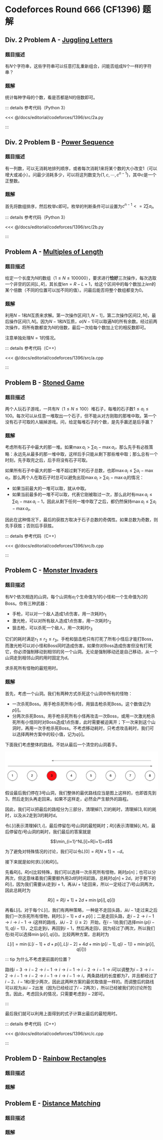 # Codeforces Round 666 (CF1396) 题解

## Div. 2 Problem A - [Juggling Letters](https://codeforces.com/contest/1397/problem/A)

### 题目描述

有$N$个字符串，这些字符串可以任意打乱重新组合，问能否组成$N$个一样的字符串？

### 题解

统计每种字母的个数，看是否都是$N$的倍数即可。

::: details 参考代码（Python 3）

<<< @/docs/editorial/codeforces/1396/src/2a.py

:::

## Div. 2 Problem B - [Power Sequence](https://codeforces.com/contest/1397/problem/B)

### 题目描述

有一列数，可以无消耗地排列顺序，或者每次消耗$1$来将某个数的大小改变$1$（可以增大或减小）。问最少消耗多少，可以将这列数变为$\{1,c,\cdots,c^{n-1}\}$，其中$c$是一个正整数。

### 题解

首先将数组排序，然后枚举$c$即可。枚举的判断条件可以设置为$c^{n-1}<=2\sum a_i$。

::: details 参考代码（Python 3）

<<< @/docs/editorial/codeforces/1396/src/2b.py

:::

## Problem A - [Multiples of Length](https://codeforces.com/contest/1396/problem/A)

### 题目描述

给定一个长度为$N$的数组（$1\leq N\leq100000$），要求进行**恰好**三次操作，每次选取一个非空的区间$[L,R]$，其长度$len=R-L+1$，给这个区间中的每个数加上$len$的某个倍数（不同的位置可以加不同的值）。问最后能否将整个数组都变为$0$。

### 题解

利用$N-1$和$N$互质来求解。第一次操作区间$[1,N-1]$，第二次操作区间$[2,N]$，最后操作区间$[1,N]$。因为$N-1$和$N$互质，$a(N-1)$可以取遍$N$的所有余数。经过前两次操作，将所有数都变为$N$的倍数，最后一次给每个数加上它的相反数即可。

注意单独处理$N=1$的情况。

::: details 参考代码（C++）

<<< @/docs/editorial/codeforces/1396/src/a.cpp

:::

## Problem B - [Stoned Game](https://codeforces.com/contest/1396/problem/B)

### 题目描述

两个人玩石子游戏，一共有$N$（$1\leq N\leq100$）堆石子，每堆的石子数$1\leq a_i\leq100$。每次可以从任意一堆取出一个石子，但不能从对方刚取的那堆中取。第一个没有石子可取的人输掉游戏。问，给定每堆石子的个数，是先手赢还是后手赢？

### 题解

考虑所有石子中最大的那一堆。如果$\max a_i>\sum a_i - \max a_i$，那么先手有必胜策略：永远先从最多的那一堆中取，这样后手只能从剩下那些堆中取；那么总有一个时刻，先手取完之后，后手将没有石子可取。

如果所有石子中最大的那一堆不超过剩下的石子总数，也即$\max a_i\leq\sum a_i - \max a_i$，那么两个人在取石子时总可以避免出现$\max a_i>\sum a_i - \max a_i$的情况：

- 如果当前最大的一堆可以取，就从中取。
- 如果当前最多的一堆不可以取，代表它刚被取过一次，那么此时有$\max a_i\leq\sum a_i - \max a_i - 1$，因此从剩下任何一堆中取了之后，都仍然保持$\max a_i\leq\sum a_i - \max a_i$。

因此在这种情况下，最后的获胜方取决于石子总数的奇偶性。如果总数为奇数，则先手获胜；否则后手获胜。

::: details 参考代码（C++）

<<< @/docs/editorial/codeforces/1396/src/b.cpp

:::

## Problem C - [Monster Invaders](https://codeforces.com/contest/1396/problem/C)

### 题目描述

有$N$个依次相连的山洞，每个山洞有$a_i$个生命值为$1$的小怪和一个生命值为$2$的Boss。你有三种武器：

- 手枪，可以对一个敌人造成$1$点伤害，用一次耗时$r_1$
- 激光枪，可以对所有敌人造成$1$点伤害，用一次耗时$r_2$
- 狙击枪，可以杀死一个敌人，用一次耗时$r_3$

它们的耗时满足$r_1\leq r_2\leq r_3$。手枪和狙击枪只有打死了所有小怪后才能打Boss，而激光枪可以对小怪和Boss同时造成伤害。如果你对Boss造成伤害但没有打死它，你必须强制移动到相邻的另一个山洞。无论是强制移动还是自己移动，从一个山洞走到相邻山洞的用时固定为$d$。

求杀死所有怪物的最短用时。

### 题解

首先，考虑一个山洞。我们有两种方式杀死这个山洞中所有的怪物：

- 一次杀死Boss。用手枪杀死所有小怪，用狙击枪杀死Boss。这个数值记为$p[i]$。
- 分两次杀死Boss。用手枪杀死所有小怪再攻击一次Boss，或用一次激光枪杀死所有小怪同时对Boss造成$1$点伤害，此时需要被迫离开；下一次来到这个山洞时，再用一次手枪杀死Boss。不考虑移动耗时，只考虑攻击耗时，我们可以选择两种方案中的较小值，记为$q[i]$。

下面我们考虑整体的路线。不妨从最后一个清空的山洞着手。

![P3配图](./P3.png)
假设最后我们停在$3$号山洞，我们整体的最优路线应当是图上这样的，也即首先到$3$，然后走到头再走回来。如果不这样走，必然会产生额外的路程。

因此，我们可以把最后的路程分为三部分，清理掉$[1,2]$的耗时，清理掉$[3,8]$的耗时，以及从$2$走到$3$的耗时$d$。

令$L[i]$表示清理掉$[1,i]$，最后停留在$i$号山洞的最短耗时；$R[i]$表示清理掉$[i,N]$，最后停留在$i$号山洞的耗时，我们最后的答案就是

$$\min_{i=1}^NL[i]+R[i+1]+d$$

为了避免对特殊情况的讨论，我们可以令$L[0]=R[N+1]=-d$。

接下来就是如何求$L[i]$和$R[i]$。

先看$R[i]$。$R[n]$比较特殊，我们可以选择一次杀死所有怪物，耗时$p[n]$；也可以分两次，但这意味着我们需要额外用$2d$的时间赶路，总耗时$q[n]+2d$。对于剩下的$R[i]$，因为我们需要从$i$走到$i+1$，再从$i+1$走回来，所以一定经过了$i$号山洞两次，因此总耗时为

$$R[i]=R[i+1]+2d+\min(p[i],q[i])$$

再看$L[i]$。对于每个$L[i]$，我们有两种策略，一种是不走回头路，从$i-1$走过来之后我们一次杀死所有怪物，耗时$L[i-1]+d+p[i]$；二是走回头路，走$i-2\rightarrow i-1\rightarrow i\rightarrow i-1\rightarrow i$这样的路线，从$i-2$（$i\geq2$）开始，在$i-1$处我们选择$\min(p[i-1],q[i-1])$，之后走到$i$，再回到$i-1$，然后再走回$i$，因为经过了$i$两次，所以我们在$i$处可以选择$\min(p[i],q[i])$。比较两种方案，总耗时为

$$L[i]=\min(L[i-1]+d+p[i],L[i-2]+4d+\min(p[i-1],q[i-1])+\min(p[i],q[i]))$$

::: tip 为什么不考虑更前面的位置？

路线$i-3\rightarrow i-2\rightarrow i-1\rightarrow i\rightarrow i-1\rightarrow i-2\rightarrow i-1\rightarrow i$可以调整为$i-3\rightarrow i-2\rightarrow i-1\rightarrow i-2\rightarrow i-1\rightarrow i\rightarrow i-1\rightarrow i$，两条路线的长度都为$7$，并且都经过了$i-2$、$i-1$和$i$至少两次，因此这两种方案的最优取值是一样的。而调整后的路线可以视为从$i-2$出发（因为已经经过了$i-2$两次），所以已经被我们的讨论所包含。因此，考虑回头的情况，只需要考虑到$i-2$即可。

:::

最后我们就可以利用上面得到的式子计算出最后的最短用时。

::: details 参考代码（C++）

<<< @/docs/editorial/codeforces/1396/src/c.cpp

:::

## Problem D - [Rainbow Rectangles](https://codeforces.com/contest/1396/problem/D)

### 题目描述

### 题解

## Problem E - [Distance Matching](https://codeforces.com/contest/1396/problem/E)

### 题目描述

### 题解

<Utterances />
